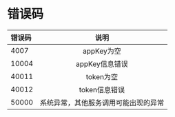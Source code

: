 # 错误码

| 错误码 | 说明 |
| :--- | :---: |
| 4007 | appKey为空 |
| 10004 | appKey信息错误 |
| 40011 | token为空 |
| 40012 | token信息错误 |
| 50000 | 系统异常，其他服务调用可能出现的异常 |



